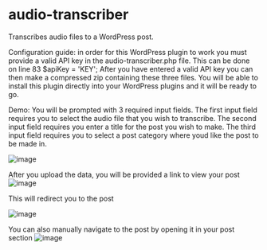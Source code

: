 # audio-transcriber
Transcribes audio files to a WordPress post.

Configuration guide: in order for this WordPress plugin to work you must provide a valid API key in the audio-transcriber.php file.
This can be done on line 83 $apiKey = 'KEY'; After you have entered a valid API key you can then make a compressed zip containing
these three files. You will be able to install this plugin directly into your WordPress plugins and it will be ready to go. 

Demo: You will be prompted with 3 required input fields.
The first input field requires you to select the audio file that you wish to transcribe.
The second input field requires you enter a title for the post you wish to make.
The third input field requires you to select a post category where youd like the post to be made in.

![image](https://github.com/user-attachments/assets/84236b44-7e07-43a3-bf75-2b9254d08d74)



After you upload the data, you will be provided a link to view your post
![image](https://github.com/user-attachments/assets/a3e6ef3b-5eb6-4d33-a255-2986c26fa088)

This will redirect you to the post

![image](https://github.com/user-attachments/assets/07366bfe-5576-4ab0-a779-e3be89aba606)

You can also manually navigate to the post by opening it in your post section
![image](https://github.com/user-attachments/assets/804b0111-05b1-426e-a0ca-d2dddedd9758)





